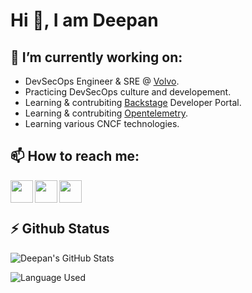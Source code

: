 # Hi 👋, I am Deepan

<!--
**deepan10/deepan10** is a ✨ _special_ ✨ repository because its `README.md` (this file) appears on your GitHub profile.

Here are some ideas to get you started:

- 🔭 I’m currently working on ...
- 🌱 I’m currently learning ...
- 👯 I’m looking to collaborate on ...
- 🤔 I’m looking for help with ...
- 💬 Ask me about ...
- 📫 How to reach me: ...
- 😄 Pronouns: ...
- ⚡ Fun fact: ...
-->

<!-- What I am Doing -->

## 🔭 I’m currently working on:

- DevSecOps Engineer & SRE @ [Volvo](https://volvogroup.com).
- Practicing DevSecOps culture and developement.
- Learning & contrubiting [Backstage](https://backstage.io/) Developer Portal.
- Learning & contrubiting [Opentelemetry](https://opentelemetry.io/).
- Learning various CNCF technologies.

<!-- Connect with me -->
## 📫 How to reach me:

[<img align="left" height="36px" width="36px" src="https://upload.wikimedia.org/wikipedia/commons/e/e9/Linkedin_icon.svg" />][linkedin]

[<img align="left" height="36px" width="36px" src="https://upload.wikimedia.org/wikipedia/commons/7/7e/Gmail_icon_%282020%29.svg" />][email]

[<img align="left" height="36px" width="36px" src="https://upload.wikimedia.org/wikipedia/commons/c/c2/GitHub_Invertocat_Logo.svg" />][github]

<br >
<br >

<!-- Github Stastics -->
## ⚡ Github Status

![Deepan's GitHub Stats](https://github-readme-stats.vercel.app/api?username=deepan10&show_icons=true&locale=en)

![Language Used](https://github-readme-stats.vercel.app/api/top-langs?username=deepan10&show_icons=true&locale=en&layout=compact&hide=html,css)

<!-- Personal Information -->
[linkedin]: https://www.linkedin.com/in/deepankumar10/
[email]:    mailto:deepankumar.loganathan@gmail.com
[github]:   https://github.com/deepan10
